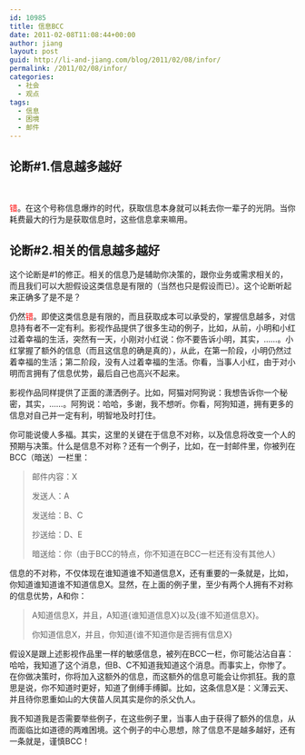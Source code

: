 ```yaml
---
id: 10985
title: 信息BCC
date: 2011-02-08T11:08:44+00:00
author: jiang
layout: post
guid: http://li-and-jiang.com/blog/2011/02/08/infor/
permalink: /2011/02/08/infor/
categories:
  - 社会
  - 观点
tags:
  - 信息
  - 困境
  - 邮件
---
```

## 论断#1.信息越多越好

&#160;

<font color="#ff0000">错</font>。在这个号称信息爆炸的时代，获取信息本身就可以耗去你一辈子的光阴。当你耗费最大的行为是获取信息时，这些信息拿来嘛用。

## 论断#2.相关的信息越多越好

这个论断是#1的修正。相关的信息乃是辅助你决策的，跟你业务或需求相关的，而且我们可以大胆假设这类信息是有限的（当然也只是假设而已）。这个论断听起来正确多了是不是？

仍然<font color="#ff0000">错</font>。即使这类信息是有限的，而且获取成本可以承受的，掌握信息越多，对信息持有者不一定有利。影视作品提供了很多生动的例子，比如，从前，小明和小红过着幸福的生活，突然有一天，小刚对小红说：你不要告诉小明，其实，……。小红掌握了额外的信息（而且这信息的确是真的），从此，在第一阶段，小明仍然过着幸福的生活；第二阶段，没有人过着幸福的生活。你看，当事人小红，由于对小明而言拥有了信息优势，最后自己也高兴不起来。

影视作品同样提供了正面的潇洒例子。比如，阿猫对阿狗说：我想告诉你一个秘密，其实，……。阿狗说：哈哈，多谢，我不想听。你看，阿狗知道，拥有更多的信息对自己并一定有利，明智地及时打住。

你可能说傻人多福。其实，这里的关键在于信息不对称，以及信息将改变一个人的预期与决策。什么是信息不对称？还有一个例子，比如，在一封邮件里，你被列在BCC（暗送）一栏里：

> 邮件内容：X
> 
> 发送人：A
> 
> 发送给：B、C
> 
> 抄送给：D、E
> 
> 暗送给：你（由于BCC的特点，你不知道在BCC一栏还有没有其他人）

信息的不对称，不仅体现在谁知道谁不知道信息X，还有重要的一条就是，比如，你知道谁知道谁不知道信息X。显然，在上面的例子里，至少有两个人拥有不对称的信息优势，A和你：

> A知道信息X，并且，A知道{谁知道信息X}以及{谁不知道信息X}。
> 
> 你知道信息X，并且，你知道{谁不知道你是否拥有信息X}

假设X是跟上述影视作品里一样的敏感信息，被列在BCC一栏，你可能沾沾自喜：哈哈，我知道了这个消息，但B、C不知道我知道这个消息。而事实上，你惨了。在你做决策时，你将加入这额外的信息，而这额外的信息可能会让你抓狂。我的意思是说，你不知道时更好，知道了倒缚手缚脚。比如，这条信息X是：义薄云天、并且待你恩重如山的大侠苗人凤其实是你的杀父仇人。

我不知道我是否需要举些例子，在这些例子里，当事人由于获得了额外的信息，从而面临比如道德的两难困境。这个例子的中心思想，除了信息不是越多越好，还有一条就是，谨慎BCC！